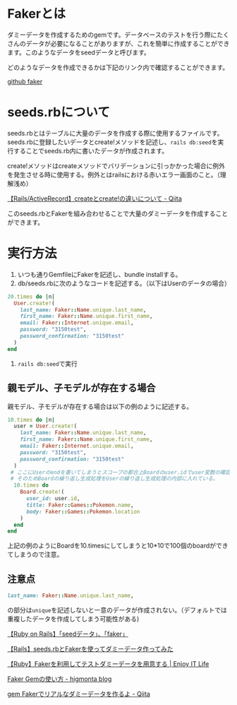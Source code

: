# Fakerとは


ダミーデータを作成するためのgemです。データベースのテストを行う際にたくさんのデータが必要になることがありますが、これを簡単に作成することができます。このようなデータをseedデータと呼びます。

どのようなデータを作成できるかは下記のリンク内で確認することができます。

[github faker](https://github.com/faker-ruby/faker)




# seeds.rbについて


seeds.rbとはテーブルに大量のデータを作成する際に使用するファイルです。seeds.rbに登録したいデータとcreate!メソッドを記述し、`rails db:seed`を実行することでseeds.rb内に書いたデータが作成されます。

create!メソッドはcreateメソッドでバリデーションに引っかかった場合に例外を発生させる時に使用する。例外とはrailsにおける赤いエラー画面のこと。（理解浅め）

[【Rails/ActiveRecord】createとcreate!の違いについて - Qiita](https://qiita.com/saitok7/items/20adc17112d6d0bcf9d5)

このseeds.rbとFakerを組み合わせることで大量のダミーデータを作成することができます。




# 実行方法


1. いつも通りGemfileにFakerを記述し、bundle installする。
2. db/seeds.rbに次のようなコードを記述する。（以下はUserのデータの場合）

```ruby
20.times do |n|
  User.create!(
    last_name: Faker::Name.unique.last_name,
    first_name: Faker::Name.unique.first_name,
    email: Faker::Internet.unique.email,
    password: "3150test",
    password_confirmation: "3150test"
  )
end
```

1. `rails db:seed`で実行




## 親モデル、子モデルが存在する場合


親モデル、子モデルが存在する場合は以下の例のように記述する。

```ruby
10.times do |n|
  user = User.create!(
    last_name: Faker::Name.unique.last_name,
    first_name: Faker::Name.unique.first_name,
    email: Faker::Internet.unique.email,
    password: "3150test",
    password_confirmation: "3150test"
  )
 # ここにUserのendを書いてしまうとスコープの都合上Boardのuser.idでuser変数の確認ができなくなるので注意
 # そのためBoardの繰り返し生成処理をUserの繰り返し生成処理の内部に入れている。
  10.times do
    Board.create!(
      user_id: user.id,
      title: Faker::Games::Pokemon.name,
      body: Faker::Games::Pokemon.location
    )
  end
end
```

上記の例のようにBoardを10.timesにしてしまうと10*10で100個のboardができてしまうので注意。




## 注意点


```ruby
last_name: Faker::Name.unique.last_name,
```

の部分は`unique`を記述しないと一意のデータが作成されない。（デフォルトでは重複したデータを作成してしまう可能性がある)

[【Ruby on Rails】「seedデータ」、「faker」](http://www.code-magagine.com/?p=8127#:~:text=seedデータとは,することができます。)

[【Rails】seeds.rbとFakerを使ってダミーデータ作ってみた](https://zenn.dev/yukihaga/articles/e0cf573f3c545e)

[【Ruby】Fakerを利用してテストダミーデータを用意する | Enjoy IT Life](https://nishinatoshiharu.com/usage-faker/)

[Faker  Gemの使い方 - higmonta blog](https://higmonta.hatenablog.com/entry/2021/05/02/181334)

[gem Fakerでリアルなダミーデータを作るよ - Qiita](https://qiita.com/sazumy/items/4006bd868affa535adb0)
